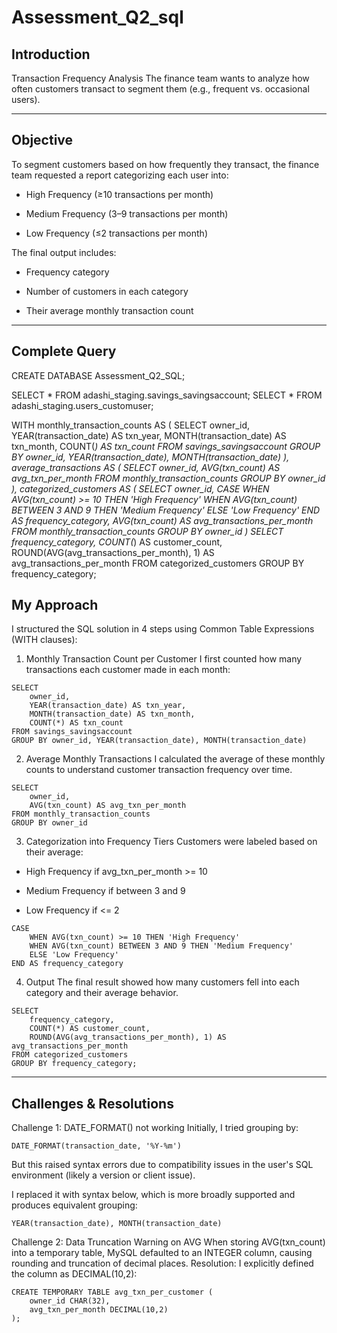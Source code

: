 # Assessment_Q2_sql

## Introduction
Transaction Frequency Analysis
The finance team wants to analyze how often customers transact to segment them (e.g., frequent vs. occasional users).

---

## Objective

To segment customers based on how frequently they transact, the finance team requested a report categorizing each user into:

- High Frequency (≥10 transactions per month)

- Medium Frequency (3–9 transactions per month)

- Low Frequency (≤2 transactions per month)

The final output includes:

- Frequency category

- Number of customers in each category

- Their average monthly transaction count
---
## Complete Query
CREATE DATABASE Assessment_Q2_SQL;

SELECT * FROM adashi_staging.savings_savingsaccount;
SELECT * FROM adashi_staging.users_customuser;

WITH monthly_transaction_counts AS (
    SELECT
        owner_id,
        YEAR(transaction_date) AS txn_year,
        MONTH(transaction_date) AS txn_month,
        COUNT(*) AS txn_count
    FROM savings_savingsaccount
    GROUP BY owner_id, YEAR(transaction_date), MONTH(transaction_date)
),
average_transactions AS (
    SELECT
        owner_id,
        AVG(txn_count) AS avg_txn_per_month
 FROM monthly_transaction_counts
    GROUP BY owner_id
),
categorized_customers AS (
    SELECT
        owner_id,
        CASE
            WHEN AVG(txn_count) >= 10 THEN 'High Frequency'
            WHEN AVG(txn_count) BETWEEN 3 AND 9 THEN 'Medium Frequency'
            ELSE 'Low Frequency'
        END AS frequency_category,
        AVG(txn_count) AS avg_transactions_per_month
    FROM monthly_transaction_counts
    GROUP BY owner_id
)
SELECT
    frequency_category,
    COUNT(*) AS customer_count,
    ROUND(AVG(avg_transactions_per_month), 1) AS avg_transactions_per_month
FROM categorized_customers
GROUP BY frequency_category;

## My Approach
I structured the SQL solution in 4 steps using Common Table Expressions (WITH clauses):

1. Monthly Transaction Count per Customer
I first counted how many transactions each customer made in each month:
```
SELECT
    owner_id,
    YEAR(transaction_date) AS txn_year,
    MONTH(transaction_date) AS txn_month,
    COUNT(*) AS txn_count
FROM savings_savingsaccount
GROUP BY owner_id, YEAR(transaction_date), MONTH(transaction_date)
```
2. Average Monthly Transactions
I calculated the average of these monthly counts to understand customer transaction frequency over time.
```
SELECT
    owner_id,
    AVG(txn_count) AS avg_txn_per_month
FROM monthly_transaction_counts
GROUP BY owner_id
```
3. Categorization into Frequency Tiers
Customers were labeled based on their average:

- High Frequency if avg_txn_per_month >= 10

- Medium Frequency if between 3 and 9

- Low Frequency if <= 2
```
CASE
    WHEN AVG(txn_count) >= 10 THEN 'High Frequency'
    WHEN AVG(txn_count) BETWEEN 3 AND 9 THEN 'Medium Frequency'
    ELSE 'Low Frequency'
END AS frequency_category
```

4. Output
The final result showed how many customers fell into each category and their average behavior.
```
SELECT
    frequency_category,
    COUNT(*) AS customer_count,
    ROUND(AVG(avg_transactions_per_month), 1) AS avg_transactions_per_month
FROM categorized_customers
GROUP BY frequency_category;
```
---
## Challenges & Resolutions
Challenge 1: DATE_FORMAT() not working
Initially, I tried grouping by: 

```
DATE_FORMAT(transaction_date, '%Y-%m')
```
But this raised syntax errors due to compatibility issues in the user's SQL environment (likely a version or client issue).

I replaced it with syntax below, which is more broadly supported and produces equivalent grouping:

```
YEAR(transaction_date), MONTH(transaction_date)
```
Challenge 2: Data Truncation Warning on AVG
When storing AVG(txn_count) into a temporary table, MySQL defaulted to an INTEGER column, causing rounding and truncation of decimal places.
Resolution: I explicitly defined the column as DECIMAL(10,2):

```
CREATE TEMPORARY TABLE avg_txn_per_customer (
    owner_id CHAR(32),
    avg_txn_per_month DECIMAL(10,2)
);
```
   

